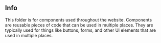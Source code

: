 
## Info
This folder is for components used throughout the website. Components are reusable pieces of code that can be used in multiple places. They are typically used for things like buttons, forms, and other UI elements that are used in multiple places.
